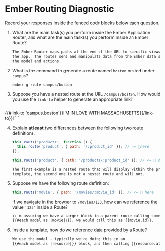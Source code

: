 # Ember Routing Diagnostic

Record your responses inside the fenced code blocks below each question.

1.  What are the main task(s) you perform inside the Ember Application Router,
    and what are the main task(s) you perform inside an Ember Route?

    ```md
    The Ember Router maps paths at the end of the URL to specific views within
    the app.  The routes send and manipulate data from the Ember data store via
    the model and actions.
    ```

2.  What is the command to generate a route named `boston` nested under
    `campus`?

    ```md
    ember g route campus/boston
    ```

3.  Suppose you have a nested route at the URL `/campus/boston`. How would you
    use the `link-to` helper to generate an appropriate link?

    ```md
  {{#link-to 'campus.boston'}}I'M IN LOVE WITH MASSACHUSETTS{{/link-to}}l
    ```

4.  Explain **at least** two differences between the following two route
    definitions.

    ```js
    this.route('products', function () {
      this.route('product', { path: '/:product_id' }); // <= 👀here
    });

    this.route('product', { path: '/products/:product_id' }); // <= 👀 here
    ```

    ```md
    The first example is a nested route that will display within the products
    template, the second one is not a nested route and will not.
    ```

5.  Suppose we have the following route definition:

    ```js
    this.route('movie', { path: '/movies/:movie_id' }); // <= 👀 here
    ```

    If we navigate in the browser to `/movies/123`, how can we reference the
    value `'123'` inside a Route?

    ```md
    (I'm assuming we have a larger block in a parent route calling something like
    {{#each model as |movie|}}), we would call this as {{movie.id}}.
    ```

6.  Inside a template, how do we reference data provided by a Route?

    ```md
    We use the model - typically we're doing this in an
    {{#each model as |resource|}} block, and then calling {{resource.attr}} on.
    ```

